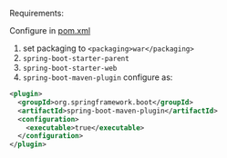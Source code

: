 Requirements:

Configure in [pom.xml](pom.xml)
1. set packaging to `<packaging>war</packaging>`
2. `spring-boot-starter-parent` 
2. `spring-boot-starter-web`
3. `spring-boot-maven-plugin` configure as:
```xml
<plugin>
  <groupId>org.springframework.boot</groupId>
  <artifactId>spring-boot-maven-plugin</artifactId>
  <configuration>
    <executable>true</executable>
  </configuration>
</plugin>
```
